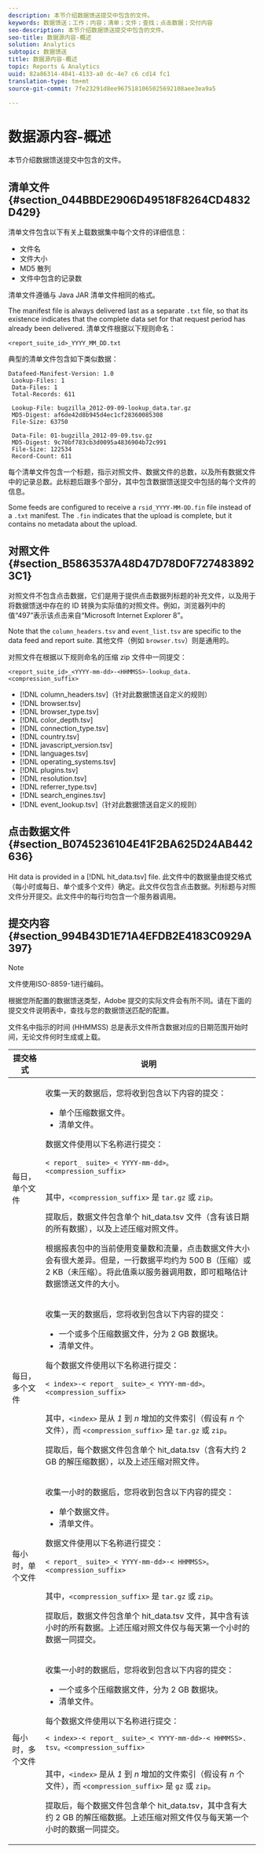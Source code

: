 ```yaml
---
description: 本节介绍数据馈送提交中包含的文件。
keywords: 数据馈送；工作；内容；清单；文件；查找；点击数据；交付内容
seo-description: 本节介绍数据馈送提交中包含的文件。
seo-title: 数据源内容-概述
solution: Analytics
subtopic: 数据馈送
title: 数据源内容-概述
topic: Reports & Analytics
uuid: 82a86314-4841-4133-a0 dc-4e7 c6 cd14 fc1
translation-type: tm+mt
source-git-commit: 7fe23291d8ee9675181065025692108aee3ea9a5

---
```



# 数据源内容-概述

本节介绍数据馈送提交中包含的文件。

## 清单文件 {#section_044BBDE2906D49518F8264CD4832D429}

清单文件包含以下有关上载数据集中每个文件的详细信息：

* 文件名
* 文件大小
* MD5 散列
* 文件中包含的记录数

清单文件遵循与 Java JAR 清单文件相同的格式。

The manifest file is always delivered last as a separate `.txt` file, so that its existence indicates that the complete data set for that request period has already been delivered. 清单文件根据以下规则命名：

```
<report_suite_id>_YYYY_MM_DD.txt
```

典型的清单文件包含如下类似数据：

```
Datafeed-Manifest-Version: 1.0
 Lookup-Files: 1
 Data-Files: 1
 Total-Records: 611

 Lookup-File: bugzilla_2012-09-09-lookup_data.tar.gz
 MD5-Digest: af6de42d8b945d4ec1cf28360085308
 File-Size: 63750

 Data-File: 01-bugzilla_2012-09-09.tsv.gz
 MD5-Digest: 9c70bf783cb3d0095a4836904b72c991
 File-Size: 122534
 Record-Count: 611
```

每个清单文件包含一个标题，指示对照文件、数据文件的总数，以及所有数据文件中的记录总数。此标题后跟多个部分，其中包含数据馈送提交中包括的每个文件的信息。

Some feeds are configured to receive a `rsid_YYYY-MM-DD.fin` file instead of a `.txt` manifest. The `.fin` indicates that the upload is complete, but it contains no metadata about the upload.

## 对照文件 {#section_B5863537A48D47D78D0F7274838923C1}

对照文件不包含点击数据，它们是用于提供点击数据列标题的补充文件，以及用于将数据馈送中存在的 ID 转换为实际值的对照文件。例如，浏览器列中的值“497”表示该点击来自“Microsoft Internet Explorer 8”。

Note that the `column_headers.tsv` and `event_list.tsv` are specific to the data feed and report suite. 其他文件（例如 `browser.tsv`）则是通用的。

对照文件在根据以下规则命名的压缩 zip 文件中一同提交：

```
<report_suite_id>_<YYYY-mm-dd>-<HHMMSS>-lookup_data.<compression_suffix>
```

* [!DNL column_headers.tsv]（针对此数据馈送自定义的规则）
* [!DNL browser.tsv]
* [!DNL browser_type.tsv]
* [!DNL color_depth.tsv]
* [!DNL connection_type.tsv]
* [!DNL country.tsv]
* [!DNL javascript_version.tsv]
* [!DNL languages.tsv]
* [!DNL operating_systems.tsv]
* [!DNL plugins.tsv]
* [!DNL resolution.tsv]
* [!DNL referrer_type.tsv]
* [!DNL search_engines.tsv]
* [!DNL event_lookup.tsv]（针对此数据馈送自定义的规则）

## 点击数据文件 {#section_B0745236104E41F2BA625D24AB442636}

Hit data is provided in a [!DNL hit_data.tsv] file. 此文件中的数据量由提交格式（每小时或每日、单个或多个文件）确定。此文件仅包含点击数据。列标题与对照文件分开提交。此文件中的每行均包含一个服务器调用。

## 提交内容 {#section_994B43D1E71A4EFDB2E4183C0929A397}

>[!NOTE]
>
>文件使用ISO-8859-1进行编码。

根据您所配置的数据馈送类型，Adobe 提交的实际文件会有所不同。请在下面的提交文件说明表中，查找与您的数据馈送匹配的配置。

文件名中指示的时间 (HHMMSS) 总是表示文件所含数据对应的日期范围开始时间，无论文件何时生成或上载。

<table id="table_DBF34F39D29D4DA2B2689029CDA24B92"> 
 <thead> 
  <tr> 
   <th colname="col1" class="entry"> 提交格式 </th> 
   <th colname="col2" class="entry"> 说明 </th> 
  </tr> 
 </thead>
 <tbody> 
  <tr> 
   <td colname="col1"> 每日，单个文件 </td> 
   <td colname="col2"> <p>收集一天的数据后，您将收到包含以下内容的提交： </p> 
    <ul id="ul_D630D73D0DBA440FA704CF31856243C7"> 
     <li id="li_717873DBBF264422A39217E1A8829742">单个压缩数据文件。 </li> 
     <li id="li_9F75D42FD56E4CC89C4683D32E59337B">清单文件。 </li> 
    </ul> <p>数据文件使用以下名称进行提交： </p> 
    <code>&lt; report_ suite&gt;_&lt; YYYY-mm-dd&gt;。&lt;compression_suffix&gt;
    </code> <p> 其中，<code>&lt;compression_suffix&gt;</code> 是 <code>tar.gz</code> 或 <code>zip</code>。 </p> <p>提取后，数据文件包含单个 <span class="filepath">hit_data.tsv</span> 文件（含有该日期的所有数据），以及上述压缩对照文件。 </p> <p>根据报表包中的当前使用变量数和流量，点击数据文件大小会有很大差异。但是，一行数据平均约为 500 B（压缩）或 2 KB（未压缩）。将此值乘以服务器调用数，即可粗略估计数据馈送文件的大小。 </p> </td> 
  </tr> 
  <tr> 
   <td colname="col1"> 每日，多个文件 </td> 
   <td colname="col2"> <p>收集一天的数据后，您将收到包含以下内容的提交： </p> 
    <ul id="ul_4B873D3F6F18467890C36AE8E86F49DA"> 
     <li id="li_227315384B954A5784FA370D9B30E2AF">一个或多个压缩数据文件，分为 2 GB 数据块。 </li> 
     <li id="li_4169D889CEA3446CB5FAA08FD60AA0D0">清单文件。 </li> 
    </ul> <p>每个数据文件使用以下名称进行提交： </p> 
    <code>&lt; index&gt;-&lt; report_ suite&gt;_&lt; YYYY-mm-dd&gt;。&lt;compression_suffix&gt;
    </code> <p> 其中，<code>&lt;index&gt;</code> 是从 <i>1</i> 到 <i>n</i> 增加的文件索引（假设有 <i>n</i> 个文件），而 <code>&lt;compression_suffix&gt;</code> 是 <code>tar.gz</code> 或 <code>zip</code>。 </p> <p>提取后，每个数据文件包含单个 <span class="filepath">hit_data.tsv</span>（含有大约 2 GB 的解压缩数据），以及上述压缩对照文件。 </p> </td> 
  </tr> 
  <tr> 
   <td colname="col1"> 每小时，单个文件 </td> 
   <td colname="col2"> <p>收集一小时的数据后，您将收到包含以下内容的提交： </p> 
    <ul id="ul_29B06981A4F74D2AA1171D733C5FB1F4"> 
     <li id="li_072BBC4BA9B84C61B4E8EFA35F54707B">单个数据文件。 </li> 
     <li id="li_E2D05E9DAE814309B6BC91798BB29FBB">清单文件。 </li> 
    </ul> <p>数据文件使用以下名称进行提交： </p> 
    <code>&lt; report_ suite&gt;_&lt; YYYY-mm-dd&gt;-&lt; HHMMSS&gt;。&lt;compression_suffix&gt;
    </code> <p> 其中，<code>&lt;compression_suffix&gt;</code> 是 <code>tar.gz</code> 或 <code>zip</code>。 </p> <p>提取后，数据文件包含单个 <span class="filepath">hit_data.tsv</span> 文件，其中含有该小时的所有数据。上述压缩对照文件仅与每天第一个小时的数据一同提交。 </p> </td> 
  </tr> 
  <tr> 
   <td colname="col1"> 每小时，多个文件 </td> 
   <td colname="col2"> <p>收集一小时的数据后，您将收到包含以下内容的提交： </p> 
    <ul id="ul_A739BA12B66547A28BA45E0B9B747B16"> 
     <li id="li_C0DF059D1E6843C8A38E24CA1B59D99C">一个或多个压缩数据文件，分为 2 GB 数据块。 </li> 
     <li id="li_604266DA9B8A4000905C44C95DA65D14">清单文件。 </li> 
    </ul> <p>每个数据文件使用以下名称进行提交： </p> 
    <code>&lt; index&gt;-&lt; report_ suite&gt;_&lt; YYYY-mm-dd&gt;-&lt; HHMMSS&gt;. tsv。&lt;compression_suffix&gt;
    </code> <p>其中，<code>&lt;index&gt;</code> 是从 <i>1</i> 到 <i>n</i> 增加的文件索引（假设有 <i>n</i> 个文件），而 <code>&lt;compression_suffix&gt;</code> 是 <code>gz</code> 或 <code>zip</code>。 </p> <p>提取后，每个数据文件包含单个 <span class="filepath">hit_data.tsv</span>，其中含有大约 2 GB 的解压缩数据。上述压缩对照文件仅与每天第一个小时的数据一同提交。 </p> </td> 
  </tr> 
 </tbody> 
</table>

